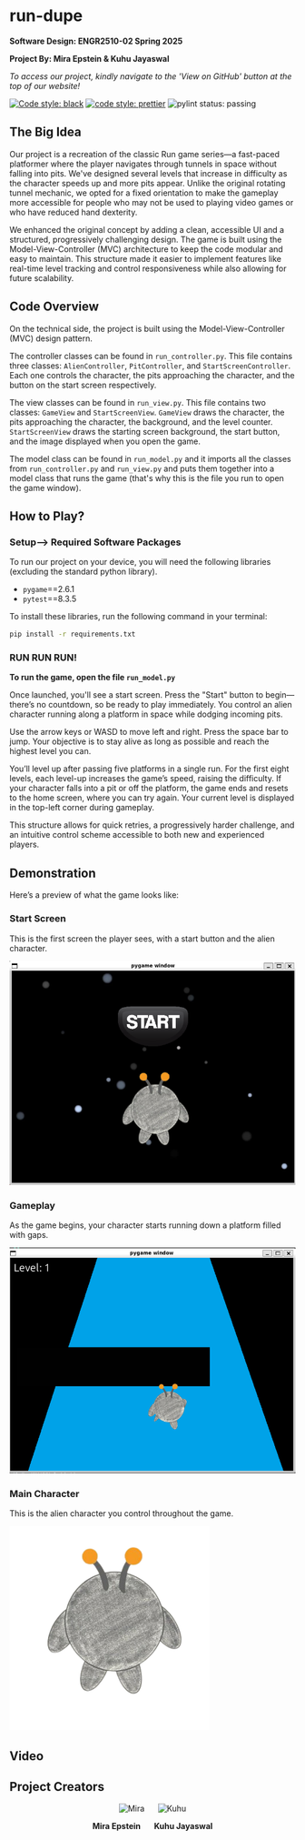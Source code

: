 # run-dupe

**Software Design: ENGR2510-02 Spring 2025**

**Project By: Mira Epstein & Kuhu Jayaswal**

*To access our project, kindly navigate to the 'View on GitHub' button at the top of our website!*

[![Code style: black](https://img.shields.io/badge/code%20style-black-000000.svg)](https://github.com/psf/black)
[![code style: prettier](https://img.shields.io/badge/code_style-prettier-ff69b4.svg)](https://github.com/prettier/prettier)
![pylint status: passing](https://img.shields.io/badge/pylint-passing-green)

## The Big Idea

Our project is a recreation of the classic Run game series—a fast-paced platformer where the player navigates through tunnels in space without falling into pits. We've designed several levels that increase in difficulty as the character speeds up and more pits appear. Unlike the original rotating tunnel mechanic, we opted for a fixed orientation to make the gameplay more accessible for people who may not be used to playing video games or who have reduced hand dexterity.

We enhanced the original concept by adding a clean, accessible UI and a structured, progressively challenging design. The game is built using the Model-View-Controller (MVC) architecture to keep the code modular and easy to maintain. This structure made it easier to implement features like real-time level tracking and control responsiveness while also allowing for future scalability.

## Code Overview

On the technical side, the project is built using the Model-View-Controller (MVC) design pattern. 

The controller classes can be found in `run_controller.py`. This file contains three classes: `AlienController`, `PitController`, and `StartScreenController`. Each one controls the character, the pits approaching the character, and the button on the start screen respectively.

The view classes can be found in `run_view.py`. This file contains two classes: `GameView` and `StartScreenView`. `GameView` draws the character, the pits approaching the character, the background, and the level counter. `StartScreenView` draws the starting screen background, the start button, and the image displayed when you open the game.

The model class can be found in `run_model.py` and it imports all the classes from `run_controller.py` and `run_view.py` and puts them together into a model class that runs the game (that's why this is the file you run to open the game window).

## How to Play?

### Setup--> Required Software Packages

To run our project on your device, you will need the following libraries (excluding the standard python library).

- `pygame`==2.6.1
- `pytest`==8.3.5

To install these libraries, run the following command in your terminal:

```bash
pip install -r requirements.txt
```

### RUN RUN RUN!

**To run the game, open the file `run_model.py`**

Once launched, you'll see a start screen. Press the "Start" button to begin— there’s no countdown, so be ready to play immediately. You control an alien character running along a platform in space while dodging incoming pits.

Use the arrow keys or WASD to move left and right. Press the space bar to jump. Your objective is to stay alive as long as possible and reach the highest level you can.

You’ll level up after passing five platforms in a single run. For the first eight levels, each level-up increases the game’s speed, raising the difficulty. If your character falls into a pit or off the platform, the game ends and resets to the home screen, where you can try again. Your current level is displayed in the top-left corner during gameplay.

This structure allows for quick retries, a progressively harder challenge, and an intuitive control scheme accessible to both new and experienced players.

## Demonstration

Here’s a preview of what the game looks like:

### Start Screen  
This is the first screen the player sees, with a start button and the alien character.

![Start Screen](images/START_PAGE.png)

### Gameplay  
As the game begins, your character starts running down a platform filled with gaps.

![Gameplay](images/LEVELS.png)

### Main Character  
This is the alien character you control throughout the game.

![Alien Character](images/BOTH_legs.png)

## Video

## Project Creators
<p align="center">
  <img src="images/mira.png" alt="Mira" width="250">
  &nbsp;&nbsp;&nbsp;&nbsp;
  <img src="images/kuhu.png" alt="Kuhu" width="250">
</p>

<p align="center">
  <strong>Mira Epstein</strong> &nbsp;&nbsp;&nbsp;&nbsp; <strong>Kuhu Jayaswal</strong>
</p>
